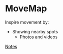 # MoveMap

Inspire movement by:
- Showing nearby spots
  - Photos and videos

[Notes](https://www.notion.so/cwacht/Brainstorm-Parkour-Map-1ba4ab24429c49f5b4416e5795f40d7d)
